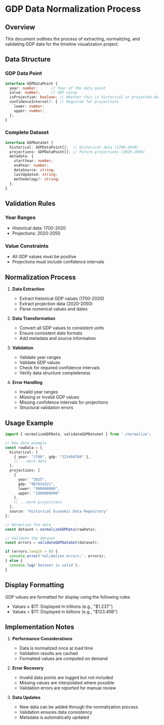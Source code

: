 # GDP Data Normalization Process

## Overview
This document outlines the process of extracting, normalizing, and validating GDP data for the timeline visualization project.

## Data Structure

### GDP Data Point
```typescript
interface GDPDataPoint {
  year: number;      // Year of the data point
  value: number;     // GDP value
  isProjection: boolean; // Whether this is historical or projected data
  confidenceInterval?: { // Required for projections
    lower: number;
    upper: number;
  };
}
```

### Complete Dataset
```typescript
interface GDPDataSet {
  historical: GDPDataPoint[];  // Historical data (1700-2020)
  projections: GDPDataPoint[]; // Future projections (2020-2050)
  metadata: {
    startYear: number;
    endYear: number;
    dataSource: string;
    lastUpdated: string;
    methodology?: string;
  };
}
```

## Validation Rules

### Year Ranges
- Historical data: 1700-2020
- Projections: 2020-2050

### Value Constraints
- All GDP values must be positive
- Projections must include confidence intervals

## Normalization Process

1. **Data Extraction**
   - Extract historical GDP values (1700-2020)
   - Extract projection data (2020-2050)
   - Parse numerical values and dates

2. **Data Transformation**
   - Convert all GDP values to consistent units
   - Ensure consistent date formats
   - Add metadata and source information

3. **Validation**
   - Validate year ranges
   - Validate GDP values
   - Check for required confidence intervals
   - Verify data structure completeness

4. **Error Handling**
   - Invalid year ranges
   - Missing or invalid GDP values
   - Missing confidence intervals for projections
   - Structural validation errors

## Usage Example

```typescript
import { normalizeGDPData, validateGDPDataSet } from './normalize';

// Raw data example
const rawData = {
  historical: [
    { year: "1700", gdp: "123456789" },
    // ...more data
  ],
  projections: [
    { 
      year: "2025",
      gdp: "987654321",
      lower: "900000000",
      upper: "1000000000"
    },
    // ...more projections
  ],
  source: "Historical Economic Data Repository"
};

// Normalize the data
const dataset = normalizeGDPData(rawData);

// Validate the dataset
const errors = validateGDPDataSet(dataset);

if (errors.length > 0) {
  console.error('Validation errors:', errors);
} else {
  console.log('Dataset is valid');
}
```

## Display Formatting

GDP values are formatted for display using the following rules:
- Values ≥ $1T: Displayed in trillions (e.g., "$1.23T")
- Values < $1T: Displayed in billions (e.g., "$123.45B")

## Implementation Notes

1. **Performance Considerations**
   - Data is normalized once at load time
   - Validation results are cached
   - Formatted values are computed on demand

2. **Error Recovery**
   - Invalid data points are logged but not included
   - Missing values are interpolated where possible
   - Validation errors are reported for manual review

3. **Data Updates**
   - New data can be added through the normalization process
   - Validation ensures data consistency
   - Metadata is automatically updated 